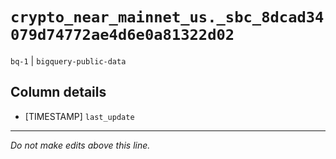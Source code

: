 # `crypto_near_mainnet_us._sbc_8dcad34079d74772ae4d6e0a81322d02`
`bq-1` | `bigquery-public-data`

## Column details
* [TIMESTAMP] `last_update`

-------------------------------------------------------------------------------
*Do not make edits above this line.*
